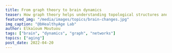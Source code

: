 ```yaml
---
title: From graph theory to brain dynamics
teaser: How graph theory helps understanding topological structures and dynamics of human brain activities.
featured_img: "/media/images/topics/brain-changes.jpg"
img_caption: "@bHealthyAge Lab"
author: Elkaïoum Moutuou
tags: ["brain", "dynamics", "graph", "networks"]
topics: ["aging"]
post_date: 2022-04-20
---
```

